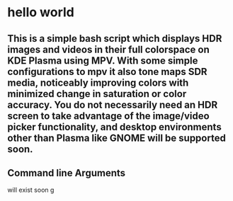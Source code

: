 # hello world
This is a simple bash script which displays HDR images and videos in their full colorspace on KDE Plasma using MPV. With some simple configurations to mpv it also tone maps SDR media, noticeably improving colors with minimized change in saturation or color accuracy. You do not necessarily need an HDR screen to take advantage of the image/video picker functionality, and desktop environments other than Plasma like GNOME will be supported soon.
---
## Command line Arguments
will exist soon
g
